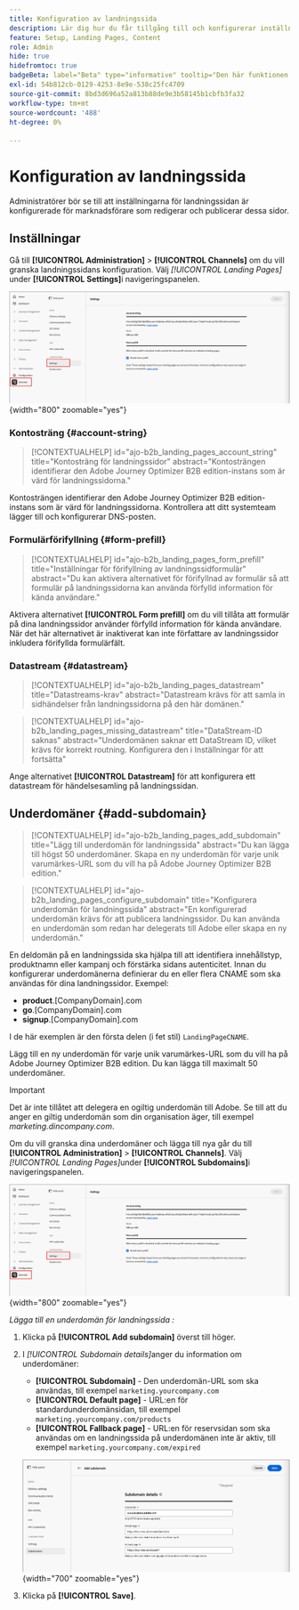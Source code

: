 ```yaml
---
title: Konfiguration av landningssida
description: Lär dig hur du får tillgång till och konfigurerar inställningarna för landningssidan så att marknadsföringsteamet kan skapa och publicera webbsidor som stöder deras kampanjer.
feature: Setup, Landing Pages, Content
role: Admin
hide: true
hidefromtoc: true
badgeBeta: label="Beta" type="informative" tooltip="Den här funktionen är för närvarande i en begränsad betaversion"
exl-id: 54b812cb-0129-4253-8e9e-538c25fc4709
source-git-commit: 8bd3d696a52a813b88de9e3b58145b1cbfb3fa32
workflow-type: tm+mt
source-wordcount: '488'
ht-degree: 0%

---
```


# Konfiguration av landningssida

Administratörer bör se till att inställningarna för landningssidan är konfigurerade för marknadsförare som redigerar och publicerar dessa sidor.

## Inställningar

Gå till **[!UICONTROL Administration]** > **[!UICONTROL Channels]** om du vill granska landningssidans konfiguration. Välj _[!UICONTROL Landing Pages]_&#x200B;under **[!UICONTROL Settings]**&#x200B;i navigeringspanelen.

![Inställningar för landningssida](./assets/config-landing-pages-settings.png){width="800" zoomable="yes"}

### Kontosträng {#account-string}

>[!CONTEXTUALHELP]
>id="ajo-b2b_landing_pages_account_string"
>title="Kontosträng för landningssidor"
>abstract="Kontosträngen identifierar den Adobe Journey Optimizer B2B edition-instans som är värd för landningssidorna."

Kontosträngen identifierar den Adobe Journey Optimizer B2B edition-instans som är värd för landningssidorna. Kontrollera att ditt systemteam lägger till och konfigurerar DNS-posten.

### Formulärförifyllning {#form-prefill}

>[!CONTEXTUALHELP]
>id="ajo-b2b_landing_pages_form_prefill"
>title="Inställningar för förifyllning av landningssidformulär"
>abstract="Du kan aktivera alternativet för förifyllnad av formulär så att formulär på landningssidorna kan använda förfylld information för kända användare."

Aktivera alternativet **[!UICONTROL Form prefill]** om du vill tillåta att formulär på dina landningssidor använder förfylld information för kända användare. När det här alternativet är inaktiverat kan inte författare av landningssidor inkludera förifyllda formulärfält.

### Datastream {#datastream}

>[!CONTEXTUALHELP]
>id="ajo-b2b_landing_pages_datastream"
>title="Datastreams-krav"
>abstract="Datastream krävs för att samla in sidhändelser från landningssidorna på den här domänen."

>[!CONTEXTUALHELP]
>id="ajo-b2b_landing_pages_missing_datastream"
>title="DataStream-ID saknas"
>abstract="Underdomänen saknar ett DataStream ID, vilket krävs för korrekt routning. Konfigurera den i Inställningar för att fortsätta"

Ange alternativet **[!UICONTROL Datastream]** för att konfigurera ett datastream för händelsesamling på landningssidan.

## Underdomäner {#add-subdomain}

>[!CONTEXTUALHELP]
>id="ajo-b2b_landing_pages_add_subdomain"
>title="Lägg till underdomän för landningssida"
>abstract="Du kan lägga till högst 50 underdomäner. Skapa en ny underdomän för varje unik varumärkes-URL som du vill ha på Adobe Journey Optimizer B2B edition."

>[!CONTEXTUALHELP]
>id="ajo-b2b_landing_pages_configure_subdomain"
>title="Konfigurera underdomän för landningssida"
>abstract="En konfigurerad underdomän krävs för att publicera landningssidor. Du kan använda en underdomän som redan har delegerats till Adobe eller skapa en ny underdomän."

En deldomän på en landningssida ska hjälpa till att identifiera innehållstyp, produktnamn eller kampanj och förstärka sidans autenticitet. Innan du konfigurerar underdomänerna definierar du en eller flera CNAME som ska användas för dina landningssidor. Exempel:

* **product**.[CompanyDomain].com
* **go**.[CompanyDomain].com
* **signup**.[CompanyDomain].com

I de här exemplen är den första delen (i fet stil) `LandingPageCNAME`.

Lägg till en ny underdomän för varje unik varumärkes-URL som du vill ha på Adobe Journey Optimizer B2B edition. Du kan lägga till maximalt 50 underdomäner.

>[!IMPORTANT]
>
>Det är inte tillåtet att delegera en ogiltig underdomän till Adobe. Se till att du anger en giltig underdomän som din organisation äger, till exempel _marketing.dincompany.com_.

Om du vill granska dina underdomäner och lägga till nya går du till **[!UICONTROL Administration]** > **[!UICONTROL Channels]**. Välj _[!UICONTROL Landing Pages]_&#x200B;under **[!UICONTROL Subdomains]**&#x200B;i navigeringspanelen.

![Underdomäner för landningssidor](./assets/config-landing-pages-settings.png){width="800" zoomable="yes"}

_Lägga till en underdomän för landningssida :_

1. Klicka på **[!UICONTROL Add subdomain]** överst till höger.

1. I _[!UICONTROL Subdomain details]_&#x200B;anger du information om underdomäner:

   * **[!UICONTROL Subdomain]** - Den underdomän-URL som ska användas, till exempel `marketing.yourcompany.com`
   * **[!UICONTROL Default page]** - URL:en för standardunderdomänsidan, till exempel `marketing.yourcompany.com/products`
   * **[!UICONTROL Fallback page]** - URL:en för reservsidan som ska användas om en landningssida på underdomänen inte är aktiv, till exempel `marketing.yourcompany.com/expired`

   ![Lägg till underdomän för landningssida](./assets/config-landing-pages-add-subdomain.png){width="700" zoomable="yes"}

1. Klicka på **[!UICONTROL Save]**.
